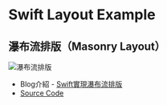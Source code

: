 # Swift Layout Example

## 瀑布流排版（Masonry Layout）

![瀑布流排版](resource/Swift-Masonry-Layout.gif)

- Blog介紹 - [Swift實現瀑布流排版](https://ios.devdon.com/archives/593)
- [Source Code](https://github.com/slamdon/Swift-Interesting/tree/master/ScrollableImageMask)

